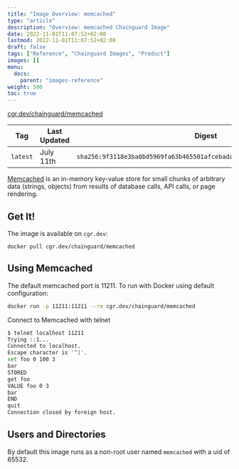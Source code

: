 ```yaml
---
title: "Image Overview: memcached"
type: "article"
description: "Overview: memcached Chainguard Image"
date: 2022-11-01T11:07:52+02:00
lastmod: 2022-11-01T11:07:52+02:00
draft: false
tags: ["Reference", "Chainguard Images", "Product"]
images: []
menu:
  docs:
    parent: "images-reference"
weight: 500
toc: true
---
```


[cgr.dev/chainguard/memcached](https://github.com/chainguard-images/images/tree/main/images/memcached)

| Tag      | Last Updated | Digest                                                                    |
|----------|--------------|---------------------------------------------------------------------------|
| `latest` | July 11th    | `sha256:9f3118e3ba0bd5969fa63b465501afcebada895768098432138beb9402957609` |



[Memcached](https://memcached.org/) is an in-memory key-value store for small chunks of arbitrary data (strings, objects) from results of database calls, API calls, or page rendering.

## Get It!

The image is available on `cgr.dev`:

```
docker pull cgr.dev/chainguard/memcached
```

## Using Memcached

The default memcached port is 11211.
To run with Docker using default configuration:

```sh
docker run -p 11211:11211 --rm cgr.dev/chainguard/memcached
```

Connect to Memcached with telnet

```sh
$ telnet localhost 11211
Trying ::1...
Connected to localhost.
Escape character is '^]'.
set foo 0 100 3  
bar
STORED
get foo 
VALUE foo 0 3
bar
END
quit
Connection closed by foreign host.
```

## Users and Directories

By default this image runs as a non-root user named `memcached` with a uid of 65532.

